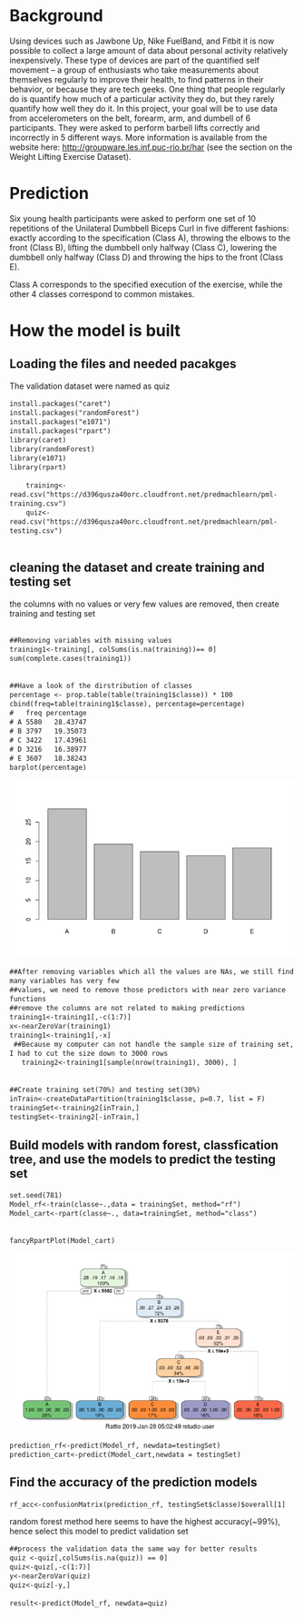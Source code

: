 # Background

Using devices such as Jawbone Up, Nike FuelBand, and Fitbit it is now possible to collect a large amount of data about personal
activity relatively inexpensively. These type of devices are part of the quantified self movement – a group of enthusiasts who 
take measurements about themselves regularly to improve their health, to find patterns in their behavior, or because they are tech geeks.
One thing that people regularly do is quantify how much of a particular activity they do, but they rarely quantify how well they do it. 
In this project, your goal will be to use data from accelerometers on the belt, forearm, arm, and dumbell of 6 participants. They were
asked to perform barbell lifts correctly and incorrectly in 5 different ways. More information is available 
from the website here: http://groupware.les.inf.puc-rio.br/har (see the section on the Weight Lifting Exercise Dataset).

# Prediction
Six young health participants were asked to perform one set of 10 repetitions of the Unilateral Dumbbell 
Biceps Curl in five different fashions: exactly according to the specification (Class A), throwing the elbows to the front (Class B), 
lifting the dumbbell only halfway (Class C), lowering the dumbbell only halfway (Class D) and throwing the hips to the front (Class E).

Class A corresponds to the specified execution of the exercise, while the other 4 classes correspond to common mistakes.

# How the model is built

## Loading the files and needed pacakges
The validation dataset were named as quiz
```
install.packages("caret")
install.packages("randomForest")
install.packages("e1071")
install.packages("rpart")
library(caret)
library(randomForest)
library(e1071)
library(rpart)
    
    training<-read.csv("https://d396qusza40orc.cloudfront.net/predmachlearn/pml-training.csv")
    quiz<-read.csv("https://d396qusza40orc.cloudfront.net/predmachlearn/pml-testing.csv")
  
```
## cleaning the dataset and create training and testing set
the columns with no values or very few values are removed, then create training and testing set 

```

##Removing variables with missing values
training1<-training[, colSums(is.na(training))== 0]
sum(complete.cases(training1))


##Have a look of the dirstribution of classes
percentage <- prop.table(table(training1$classe)) * 100
cbind(freq=table(training1$classe), percentage=percentage)
#   freq percentage
# A 5580   28.43747
# B 3797   19.35073
# C 3422   17.43961
# D 3216   16.38977
# E 3607   18.38243
barplot(percentage)
```
![bar plot](https://github.com/FabioYyc/PML-final-project/blob/master/Rplot.png)


```
##After removing variables which all the values are NAs, we still find many variables has very few
##values, we need to remove those predictors with near zero variance functions
##remove the columns are not related to making predictions
training1<-training1[,-c(1:7)]
x<-nearZeroVar(training1)
training1<-training1[,-x]
 ##Because my computer can not handle the sample size of training set, I had to cut the size down to 3000 rows
   training2<-training1[sample(nrow(training1), 3000), ]
   
   
##Create training set(70%) and testing set(30%)
inTrain<-createDataPartition(training1$classe, p=0.7, list = F)
trainingSet<-training2[inTrain,]
testingSet<-training2[-inTrain,]

```

    
## Build models with random forest, classfication tree, and use the models to predict the testing set
   
    set.seed(781)
    Model_rf<-train(classe~.,data = trainingSet, method="rf")
    Model_cart<-rpart(classe~., data=trainingSet, method="class")
   
    
    fancyRpartPlot(Model_cart)
 ![Tree](https://github.com/FabioYyc/PML-final-project/blob/master/Tree.png)
    
    prediction_rf<-predict(Model_rf, newdata=testingSet)
    prediction_cart<-predict(Model_cart,newdata = testingSet)
   
    
## Find the accuracy of the prediction models
    rf_acc<-confusionMatrix(prediction_rf, testingSet$classe)$overall[1]
   

    


random forest method here seems to have the highest accuracy(~99%), hence select this model to predict validation set
 
    ##process the validation data the same way for better results
    quiz <-quiz[,colSums(is.na(quiz)) == 0]
    quiz<-quiz[,-c(1:7)]
    y<-nearZeroVar(quiz)
    quiz<-quiz[-y,]
    
    result<-predict(Model_rf, newdata=quiz)
  
